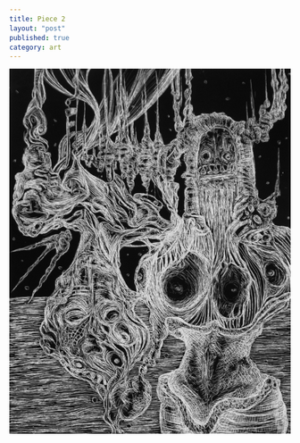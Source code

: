 ```yaml
---
title: Piece 2   
layout: "post"
published: true
category: art
---
```

![Piece 2](/assets/art/2.jpg)
